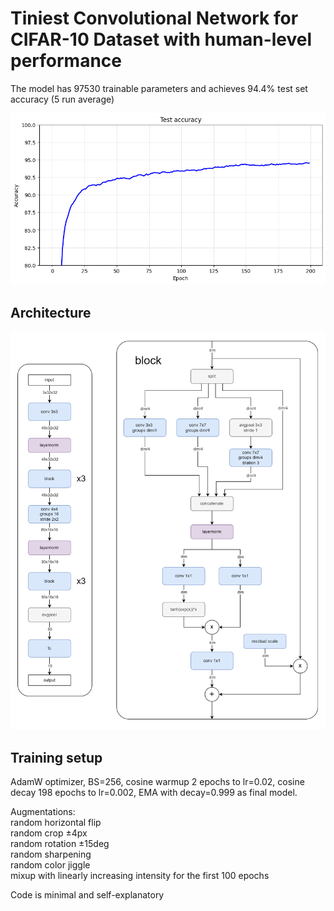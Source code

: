 # Tiniest Convolutional Network for CIFAR-10 Dataset with human-level performance

The model has 97530 trainable parameters and achieves 94.4% test set accuracy (5 run average)  

![network architecture](testacc.png)

## Architecture

![network architecture](archl.png)

## Training setup

AdamW optimizer, BS=256, cosine warmup 2 epochs to lr=0.02, cosine decay 198 epochs to lr=0.002, EMA with decay=0.999 as final model.

Augmentations:  
random horizontal flip  
random crop ±4px  
random rotation ±15deg  
random sharpening  
random color jiggle  
mixup with linearly increasing intensity for the first 100 epochs  

Code is minimal and self-explanatory
